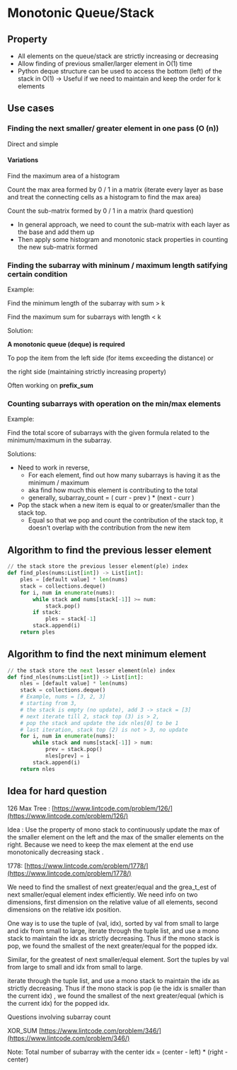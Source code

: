 # Monotonic Queue/Stack

## Property

* All elements on the queue/stack are strictly increasing or decreasing&#x20;
* Allow finding of previous smaller/larger element in O(1) time
* Python deque structure can be used to access the bottom (left) of the stack in O(1) -> Useful if we need to maintain and keep the order for k elements&#x20;

## Use cases

### Finding the next smaller/ greater element in one pass (O (n))

Direct and simple

#### Variations

Find the maximum area of a histogram

Count the max area formed by 0 / 1 in a matrix (iterate every layer as base and treat the connecting cells as a histogram to find the max area)

Count the sub-matrix formed by 0 / 1 in a matrix (hard question)

* In general approach, we need to count the sub-matrix with each layer as the base and add them up
* Then apply some histogram and monotonic stack properties in counting the new sub-matrix formed



### Finding the subarray with mininum / maximum length satifying certain condition&#x20;

Example:

Find the minimum length of the subarray with sum > k

Find the maximum sum for subarrays with length < k

Solution:

**A monotonic queue (deque) is required**&#x20;

To pop the item from the left side (for items exceeding the distance) or&#x20;

the right side (maintaining strictly increasing property)

Often working on **prefix\_sum**&#x20;

### Counting subarrays with operation on the min/max elements

Example:

Find the total score of subarrays with the given formula related to the minimum/maximum in the subarray.&#x20;

Solutions:&#x20;

* Need to work in reverse,&#x20;
  * For each element, find out how many subarrays is having it as the minimum / maximum&#x20;
  * aka find how much this element is contributing to the total&#x20;
  * generally,  subarray\_count = ( curr - prev ) \* (next - curr ) &#x20;
* Pop the stack when a new item is equal to or greater/smaller than the stack top.&#x20;
  * Equal so that we pop and count the contribution of the stack top, it doesn't overlap with the contribution from the new item&#x20;



## Algorithm to find the previous lesser element

```python
// the stack store the previous lesser element(ple) index
def find_ples(nums:List[int]) -> List[int]:
    ples = [default value] * len(nums)
    stack = collections.deque()
    for i, num in enumerate(nums):
        while stack and nums[stack[-1]] >= num:
            stack.pop()
        if stack:
            ples = stack[-1]
        stack.append(i)
    return ples
```

## Algorithm to find the next minimum element

```python
// the stack store the next lesser element(nle) index
def find_nles(nums:List[int]) -> List[int]:
    nles = [default value] * len(nums)
    stack = collections.deque()
    # Example, nums = [3, 2, 3]
    # starting from 3, 
    # the stack is empty (no update), add 3 -> stack = [3]
    # next iterate till 2, stack top (3) is > 2, 
    # pop the stack and update the idx nles[0] to be 1
    # last iteration, stack top (2) is not > 3, no update
    for i, num in enumerate(nums):
        while stack and nums[stack[-1]] > num:
            prev = stack.pop()
            nles[prev] = i
        stack.append(i)
    return nles
```

## Idea for hard question

126 Max Tree : [https://www.lintcode.com/problem/126/](https://www.lintcode.com/problem/126/)

Idea : Use the property of mono stack to continuously update the max of the smaller element on the left and the max of the smaller elements on the right. Because we need to keep the max element at the end use monotonically decreasing stack .

1778: [https://www.lintcode.com/problem/1778/](https://www.lintcode.com/problem/1778/)

We need to find the smallest of next greater/equal and the grea_t_est of next smaller/equal element index efficiently. We need info on two dimensions, first dimension on the relative value of all elements, second dimensions on the relative idx position.&#x20;

One way is to use the tuple of (val, idx), sorted by val from small to large and idx from small to large, iterate through the tuple list, and use a mono stack to maintain the idx as strictly decreasing. Thus if the mono stack is pop, we found the smallest of the next greater/equal for the popped idx.&#x20;

Similar, for the greatest of next smaller/equal element. Sort the tuples by val from large to small and idx from small to large.&#x20;

iterate through the tuple list, and use a mono stack to maintain the idx as strictly decreasing. Thus if the mono stack is pop (ie the idx is smaller than the current idx) , we found the smallest of the next greater/equal (which is the current idx) for the popped idx.

Questions involving subarray count

XOR\_SUM [https://www.lintcode.com/problem/346/](https://www.lintcode.com/problem/346/)

Note: Total number of subarray with the center idx = (center - left) \* (right - center)

